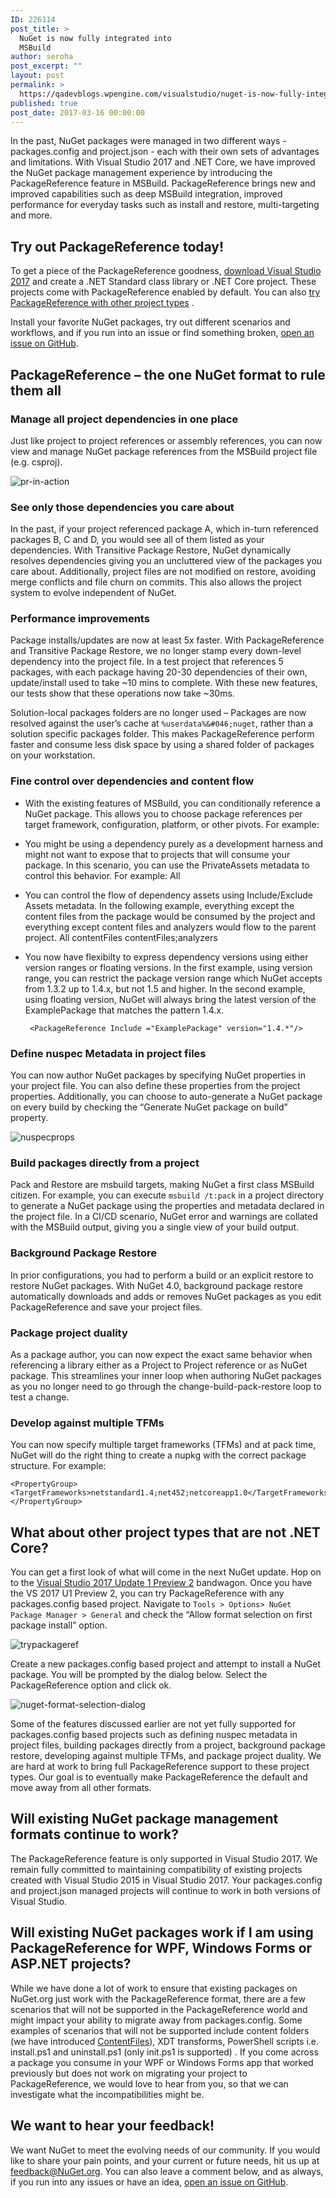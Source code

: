 ```yaml
---
ID: 226114
post_title: >
  NuGet is now fully integrated into
  MSBuild
author: seroha
post_excerpt: ""
layout: post
permalink: >
  https://qadevblogs.wpengine.com/visualstudio/nuget-is-now-fully-integrated-into-msbuild/
published: true
post_date: 2017-03-16 00:00:00
---
```

In the past, NuGet packages were managed in two different ways - packages.config and project.json - each with their own sets of advantages and limitations. With Visual Studio 2017 and .NET Core, we have improved the NuGet package management experience by introducing the PackageReference feature in MSBuild. PackageReference brings new and improved capabilities such as deep MSBuild integration, improved performance for everyday tasks such as install and restore, multi-targeting and more.

## Try out PackageReference today!

To get a piece of the PackageReference goodness, [download Visual Studio 2017][1] and create a .NET Standard class library or .NET Core project. These projects come with PackageReference enabled by default. You can also [try PackageReference with other project types][2] .

Install your favorite NuGet packages, try out different scenarios and workflows, and if you run into an issue or find something broken, [open an issue on GitHub][3].

## PackageReference – the one NuGet format to rule them all

### Manage all project dependencies in one place

Just like project to project references or assembly references, you can now view and manage NuGet package references from the MSBuild project file (e.g. csproj).

![pr-in-action][4]

### See only those dependencies you care about

In the past, if your project referenced package A, which in-turn referenced packages B, C and D, you would see all of them listed as your dependencies. With Transitive Package Restore, NuGet dynamically resolves dependencies giving you an uncluttered view of the packages you care about. Additionally, project files are not modified on restore, avoiding merge conflicts and file churn on commits. This also allows the project system to evolve independent of NuGet.

### Performance improvements

Package installs/updates are now at least 5x faster. With PackageReference and Transitive Package Restore, we no longer stamp every down-level dependency into the project file. In a test project that references 5 packages, with each package having 20-30 dependencies of their own, update/install used to take ~10 mins to complete. With these new features, our tests show that these operations now take ~30ms.

Solution-local packages folders are no longer used – Packages are now resolved against the user’s cache at `%userdata%&#046;nuget`, rather than a solution specific packages folder. This makes PackageReference perform faster and consume less disk space by using a shared folder of packages on your workstation.

### Fine control over dependencies and content flow

*   With the existing features of MSBuild, you can conditionally reference a NuGet package. This allows you to choose package references per target framework, configuration, platform, or other pivots. For example: 

*   You might be using a dependency purely as a development harness and might not want to expose that to projects that will consume your package. In this scenario, you can use the PrivateAssets metadata to control this behavior. For example: All 

*   You can control the flow of dependency assets using Include/Exclude Assets metadata. In the following example, everything except the content files from the package would be consumed by the project and everything except content files and analyzers would flow to the parent project. All contentFiles contentFiles;analyzers 

*   You now have flexibilty to express dependency versions using either version ranges or floating versions. In the first example, using version range, you can restrict the package version range which NuGet accepts from 1.3.2 up to 1.4.x, but not 1.5 and higher. In the second example, using floating version, NuGet will always bring the latest version of the ExamplePackage that matches the pattern 1.4.x. 
    
         <PackageReference Include ="ExamplePackage" version="1.4.*"/>
        

### Define nuspec Metadata in project files

You can now author NuGet packages by specifying NuGet properties in your project file. You can also define these properties from the project properties. Additionally, you can choose to auto-generate a NuGet package on every build by checking the “Generate NuGet package on build” property.

![nuspecprops][5]

### Build packages directly from a project

Pack and Restore are msbuild targets, making NuGet a first class MSBuild citizen. For example, you can execute `msbuild /t:pack` in a project directory to generate a NuGet package using the properties and metadata declared in the project file. In a CI/CD scenario, NuGet error and warnings are collated with the MSBuild output, giving you a single view of your build output.

### Background Package Restore

In prior configurations, you had to perform a build or an explicit restore to restore NuGet packages. With NuGet 4.0, background package restore automatically downloads and adds or removes NuGet packages as you edit PackageReference and save your project files.

### Package project duality

As a package author, you can now expect the exact same behavior when referencing a library either as a Project to Project reference or as NuGet package. This streamlines your inner loop when authoring NuGet packages as you no longer need to go through the change-build-pack-restore loop to test a change.

### Develop against multiple TFMs

You can now specify multiple target frameworks (TFMs) and at pack time, NuGet will do the right thing to create a nupkg with the correct package structure. For example:

    <PropertyGroup> <TargetFrameworks>netstandard1.4;net452;netcoreapp1.0</TargetFrameworks> </PropertyGroup>
    

## What about other project types that are not .NET Core?

You can get a first look of what will come in the next NuGet update. Hop on to the [Visual Studio 2017 Update 1 Preview 2][6] bandwagon. Once you have the VS 2017 U1 Preview 2, you can try PackageReference with any packages.config based project. Navigate to `Tools > Options> NuGet Package Manager > General` and check the “Allow format selection on first package install” option.

![trypackageref][7]

Create a new packages.config based project and attempt to install a NuGet package. You will be prompted by the dialog below. Select the PackageReference option and click ok.

![nuget-format-selection-dialog][8]

Some of the features discussed earlier are not yet fully supported for packages.config based projects such as defining nuspec metadata in project files, building packages directly from a project, background package restore, developing against multiple TFMs, and package project duality. We are hard at work to bring full PackageReference support to these project types. Our goal is to eventually make PackageReference the default and move away from all other formats.

## Will existing NuGet package management formats continue to work?

The PackageReference feature is only supported in Visual Studio 2017. We remain fully committed to maintaining compatibility of existing projects created with Visual Studio 2015 in Visual Studio 2017. Your packages.config and project.json managed projects will continue to work in both versions of Visual Studio.

## Will existing NuGet packages work if I am using PackageReference for WPF, Windows Forms or ASP.NET projects?

While we have done a lot of work to ensure that existing packages on NuGet.org just work with the PackageReference format, there are a few scenarios that will not be supported in the PackageReference world and might impact your ability to migrate away from packages.config. Some examples of scenarios that will not be supported include content folders (we have introduced [ContentFiles][9]), XDT transforms, PowerShell scripts i.e. install.ps1 and uninstall.ps1 (only init.ps1 is supported) . If you come across a package you consume in your WPF or Windows Forms app that worked previously but does not work on migrating your project to PackageReference, we would love to hear from you, so that we can investigate what the incompatibilities might be.

## We want to hear your feedback!

We want NuGet to meet the evolving needs of our community. If you would like to share your pain points, and your current or future needs, hit us up at [feedback@NuGet.org][10]. You can also leave a comment below, and as always, if you run into any issues or have an idea, [open an issue on GitHub][3].

 [1]: https://www.visualstudio.com/vs/whatsnew/
 [2]: #what-about-other-project-types-that-are-not-net-core
 [3]: https://github.com/Nuget/Home/issues
 [4]: https://devblogs.microsoft.com/nuget/wp-content/uploads/sites/49/2019/05/pr-in-action.png
 [5]: https://devblogs.microsoft.com/nuget/wp-content/uploads/sites/49/2019/05/nuspecprops.gif
 [6]: https://blogs.msdn.microsoft.com/visualstudio/2017/03/16/visual-studio-2017-update-preview-and-windows-10-creators-update-sdk/
 [7]: https://devblogs.microsoft.com/nuget/wp-content/uploads/sites/49/2019/05/trypackageref.gif
 [8]: https://devblogs.microsoft.com/nuget/wp-content/uploads/sites/49/2019/05/nuget-format-selection-dialog.png
 [9]: https://docs.microsoft.com/en-us/nuget/schema/nuspec#including-content-files
 [10]: mailto:feedback@nuget.org